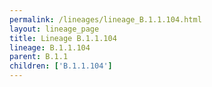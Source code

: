```yaml
---
permalink: /lineages/lineage_B.1.1.104.html
layout: lineage_page
title: Lineage B.1.1.104
lineage: B.1.1.104
parent: B.1.1
children: ['B.1.1.104']
---
```

